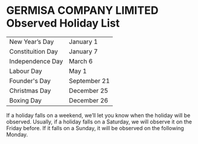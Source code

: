 # GERMISA COMPANY LIMITED Observed Holiday List

<table>
  <tr>
    <td>New Year’s Day</td>
    <td>January 1</td>
  </tr>
  <tr>
    <td>Constituition Day </td>
    <td>January 7</td>
  </tr>
  <tr>
    <td>Independence Day</td>
    <td>March 6</td>
  </tr>
  <tr>
    <td>Labour Day</td>
    <td>May 1</td>
  </tr>
  <tr>
    <td>Founder's Day</td>
    <td>September 21</td>
  </tr>
  <tr>
   
  </tr>
  <tr>
   
  </tr>
  <tr>
   
  </tr>
  <tr>
   
  </tr>
  <tr>
   
  </tr>
  <tr>
    <td>Christmas Day</td>
    <td>December 25</td>
  </tr>
  <tr>
    <td>Boxing Day</td>
    <td>December 26</td>
  </tr>
</table>


If a holiday falls on a weekend, we’ll let you know when the holiday will be observed. Usually, if a holiday falls on a Saturday, we will observe it on the Friday before. If it falls on a Sunday, it will be observed on the following Monday.
